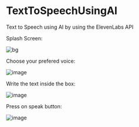 # TextToSpeechUsingAI
Text to Speech using AI by using the ElevenLabs API

Splash Screen:

![bg](https://github.com/mohammadjadallah/TextToSpeechUsingAI/assets/70474875/86d72790-6d06-45c9-be56-14dd7ced308f)

Choose your prefered voice:

![image](https://github.com/mohammadjadallah/TextToSpeechUsingAI/assets/70474875/229f13ce-1258-475f-99b2-07ea07176a16)

Write the text inside the box:

![image](https://github.com/mohammadjadallah/TextToSpeechUsingAI/assets/70474875/c04fe4ef-01d1-4f6d-a941-fa1def3e3bd2)

Press on speak button:

![image](https://github.com/mohammadjadallah/TextToSpeechUsingAI/assets/70474875/1cdec96d-de98-48de-83eb-fcc1ad76a35b)
